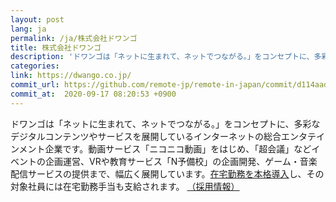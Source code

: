 ```yaml
---
layout: post
lang: ja
permalink: /ja/株式会社ドワンゴ
title: 株式会社ドワンゴ
description: 'ドワンゴは「ネットに生まれて、ネットでつながる。」をコンセプトに、多彩なデジタルコンテンツやサービスを展開しているインターネットの総合エンタテインメント企業です。動画サービス「ニコニコ動画」をはじめ、「超会議」などイベントの企画運営、VRや教育サービス「N予備校」の企画開発、ゲーム・音楽配信サービスの提供まで、幅広く展開しています。在宅勤務を本格導入し、その対象社員には在宅勤務手当も支給されます。 （採用情報）'
categories: 
link: https://dwango.co.jp/
commit_url: https://github.com/remote-jp/remote-in-japan/commit/d114aadf380d2d91ee81f6cc78c13341df90df0d
commit_at:  2020-09-17 08:20:53 +0900
---
```


<p>ドワンゴは「ネットに生まれて、ネットでつながる。」をコンセプトに、多彩なデジタルコンテンツやサービスを展開しているインターネットの総合エンタテインメント企業です。動画サービス「ニコニコ動画」をはじめ、「超会議」などイベントの企画運営、VRや教育サービス「N予備校」の企画開発、ゲーム・音楽配信サービスの提供まで、幅広く展開しています。<a href="https://dwango.co.jp/news/press-release/2020/0629/news-353.html">在宅勤務を本格導入</a>し、その対象社員には在宅勤務手当も支給されます。 <a href="https://dwango.co.jp/recruit/#recruit">（採用情報）</a></p>
